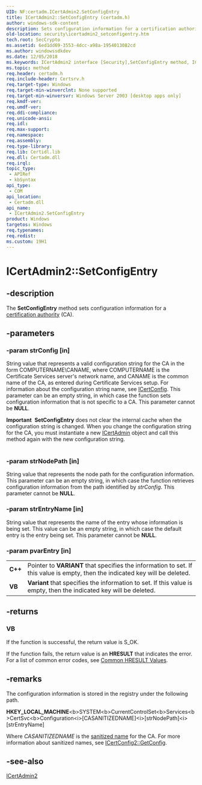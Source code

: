 ```yaml
---
UID: NF:certadm.ICertAdmin2.SetConfigEntry
title: ICertAdmin2::SetConfigEntry (certadm.h)
author: windows-sdk-content
description: Sets configuration information for a certification authority (CA).
old-location: security\icertadmin2_setconfigentry.htm
tech.root: SecCrypto
ms.assetid: 6ed1dd69-3553-4dcc-a98a-1954013082cd
ms.author: windowssdkdev
ms.date: 12/05/2018
ms.keywords: ICertAdmin2 interface [Security],SetConfigEntry method, ICertAdmin2.SetConfigEntry, ICertAdmin2::SetConfigEntry, SetConfigEntry, SetConfigEntry method [Security], SetConfigEntry method [Security],ICertAdmin2 interface, certadm/ICertAdmin2::SetConfigEntry, security.icertadmin2_setconfigentry
ms.topic: method
req.header: certadm.h
req.include-header: Certsrv.h
req.target-type: Windows
req.target-min-winverclnt: None supported
req.target-min-winversvr: Windows Server 2003 [desktop apps only]
req.kmdf-ver: 
req.umdf-ver: 
req.ddi-compliance: 
req.unicode-ansi: 
req.idl: 
req.max-support: 
req.namespace: 
req.assembly: 
req.type-library: 
req.lib: Certidl.lib
req.dll: Certadm.dll
req.irql: 
topic_type:
 - APIRef
 - kbSyntax
api_type:
 - COM
api_location:
 - Certadm.dll
api_name:
 - ICertAdmin2.SetConfigEntry
product: Windows
targetos: Windows
req.typenames: 
req.redist: 
ms.custom: 19H1
---
```


# ICertAdmin2::SetConfigEntry


## -description


The <b>SetConfigEntry</b> method sets configuration  information for a <a href="https://msdn.microsoft.com/db46def4-bfdc-4801-a57d-d568e94a2dbb">certification authority</a> (CA).


## -parameters




### -param strConfig [in]

String value that represents a valid configuration string for the CA in the form COMPUTERNAME\CANAME, where COMPUTERNAME is the Certificate Services server's network name, and CANAME is the common name of the CA, as entered during Certificate Services setup. For information about the configuration string name, see 
<a href="https://msdn.microsoft.com/92bece6a-73f0-47cf-8142-77e986448824">ICertConfig</a>. This parameter can be an empty string, in which case the function sets configuration information that is not specific to a CA. This parameter cannot be <b>NULL</b>.

<div class="alert"><b>Important</b>  <b>SetConfigEntry</b> does not clear the internal cache when the configuration string is changed. When you change the configuration string for the CA, you must instantiate a new <a href="https://msdn.microsoft.com/df40b6ac-825d-4e8d-a80b-6e57a4e740a2">ICertAdmin</a> object and call this method again with the new configuration string.</div>
<div> </div>

### -param strNodePath [in]

String value that represents the node path for the configuration information. This parameter can be an empty string, in which case the function retrieves configuration information from the path identified by <i>strConfig</i>. This parameter cannot be <b>NULL</b>.


### -param strEntryName [in]

String value that represents the name of the entry whose information is being set. This value can be an empty string, in which case the default entry  is the entry being set. This parameter cannot be <b>NULL</b>.


### -param pvarEntry [in]

<table>
<tr>
<td><strong>C++</strong></td>
<td>Pointer to <b>VARIANT</b> that specifies the information to set. If this value is empty, then the indicated key will be deleted.</td>
</tr>
<tr>
<td><strong>VB</strong></td>
<td><b>Variant</b> that specifies the information to set. If this value is empty, then the indicated key will be deleted.</td>
</tr>
</table>

## -returns



<h3>VB</h3>
If the function is successful, the return value is S_OK.

 
If the function fails, the return value is an <b>HRESULT</b> that indicates the error. For a list of common error codes, see <a href="https://msdn.microsoft.com/ce52efc3-92c7-40e4-ac49-0c54049e169f">Common HRESULT Values</a>.




## -remarks



 The configuration information is stored in the registry under the following path.


<b>HKEY_LOCAL_MACHINE</b>\<b>SYSTEM</b>\<b>CurrentControlSet</b>\<b>Services</b>\<b>CertSvc</b>\<b>Configuration</b>\<i>[CASANITIZEDNAME]</i>\<i>[strNodePath]</i>\<i>[strEntryName]</i></p>Where <i>CASANITIZEDNAME</i> is the <a href="https://msdn.microsoft.com/3e9d7672-2314-45c8-8178-5a0afcfd0c50">sanitized name</a> for the CA. For more information about sanitized names, see <a href="https://msdn.microsoft.com/3a35b2a0-f8e4-496d-b76a-a7310842cc4c">ICertConfig2::GetConfig</a>.




## -see-also




<a href="https://msdn.microsoft.com/df40b6ac-825d-4e8d-a80b-6e57a4e740a2">ICertAdmin2</a>
 

 

